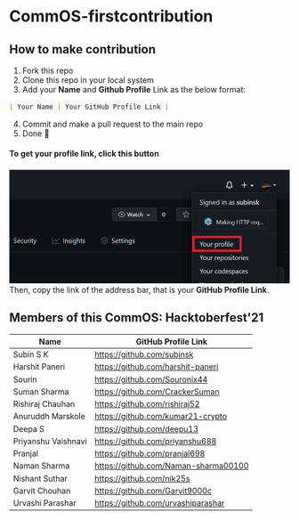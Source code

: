 # CommOS-firstcontribution

## How to make contribution
1. Fork this repo
2. Clone this repo in your local system
3. Add your **Name** and **Github Profile** Link as the below format:
```md
| Your Name | Your GitHub Profile Link |
```

4. Commit and make a pull request to the main repo
5. Done 🎉

#### To get your profile link, click this button
![Profile Button](./data/profile.png)
Then, copy the link of the address bar, that is your **GitHub Profile Link**.

## Members of this CommOS: Hacktoberfest'21

| Name | GitHub Profile Link |
|--|--|
| Subin S K | https://github.com/subinsk |
| Harshit Paneri | https://github.com/harshit-paneri |
| Sourin | https://github.com/Souronix44 |
| Suman Sharma | https://github.com/CrackerSuman |
| Rishiraj Chauhan | https://github.com/rishiraj52 |
| Anuruddh Marskole | https://github.com/kumar21-crypto |
| Deepa S | https://github.com/deepu13 |
| Priyanshu Vaishnavi | https://github.com/priyanshu688 |
| Pranjal | https://github.com/pranjal698 |
| Naman Sharma | https://github.com/Naman-sharma00100 |
| Nishant Suthar | https://github.com/nik25s |
| Garvit Chouhan | https://github.com/Garvit9000c |
| Urvashi Parashar | https://github.com/urvashiparashar |

